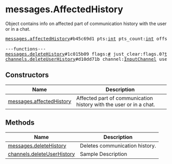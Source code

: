 # messages.AffectedHistory

Object contains info on affected part of communication history with the user or in a chat.

<pre>
<a href="../constructor/messages.affectedHistory.md">messages.affectedHistory</a>#b45c69d1 pts:<a href="../type/int.md">int</a> pts_count:<a href="../type/int.md">int</a> offset:<a href="../type/int.md">int</a> = <a href="../type/messages.AffectedHistory.md">messages.AffectedHistory</a>;

---functions---
<a href="../method/messages.deleteHistory.md">messages.deleteHistory</a>#1c015b09 flags:<a href="../type/#.md">#</a> just_clear:flags.0?<a href="../type/true.md">true</a> peer:<a href="../type/InputPeer.md">InputPeer</a> max_id:<a href="../type/int.md">int</a> = <a href="../type/messages.AffectedHistory.md">messages.AffectedHistory</a>;
<a href="../method/channels.deleteUserHistory.md">channels.deleteUserHistory</a>#d10dd71b channel:<a href="../type/InputChannel.md">InputChannel</a> user_id:<a href="../type/InputUser.md">InputUser</a> = <a href="../type/messages.AffectedHistory.md">messages.AffectedHistory</a>;
</pre>

## Constructors

| Name | Description |
|------|-------------|
| [messages.affectedHistory](../constructor/messages.affectedHistory.md) | Affected part of communication history with the user or in a chat. |

## Methods

| Name | Description |
|------|-------------|
| [messages.deleteHistory](../method/messages.deleteHistory.md) | Deletes communication history. |
| [channels.deleteUserHistory](../method/channels.deleteUserHistory.md) | Sample Description |
